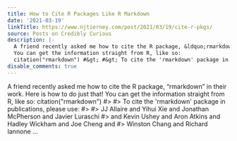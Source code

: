 ```yaml
---
title: How to Cite R Packages Like R Markdown
date: '2021-03-19'
linkTitle: https://www.njtierney.com/post/2021/03/19/cite-r-pkgs/
source: Posts on Credibly Curious
description: |-
  A friend recently asked me how to cite the R package, &ldquo;rmarkdown&rdquo; in their work. Here is how to do just that!
  You can get the information straight from R, like so:
  citation("rmarkdown") #&gt; #&gt; To cite the 'rmarkdown' package in publications, please use: #&gt; #&gt; JJ Allaire and Yihui Xie and Jonathan McPherson and Javier Luraschi #&gt; and Kevin Ushey and Aron Atkins and Hadley Wickham and Joe Cheng and #&gt; Winston Chang and Richard Iannone ...
disable_comments: true
---
```

A friend recently asked me how to cite the R package, &ldquo;rmarkdown&rdquo; in their work. Here is how to do just that!
You can get the information straight from R, like so:
citation("rmarkdown") #&gt; #&gt; To cite the 'rmarkdown' package in publications, please use: #&gt; #&gt; JJ Allaire and Yihui Xie and Jonathan McPherson and Javier Luraschi #&gt; and Kevin Ushey and Aron Atkins and Hadley Wickham and Joe Cheng and #&gt; Winston Chang and Richard Iannone ...